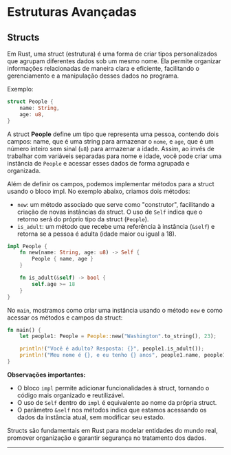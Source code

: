 # Estruturas Avançadas

## Structs
Em Rust, uma struct (estrutura) é uma forma de criar tipos personalizados que agrupam diferentes dados sob um mesmo nome. Ela permite organizar informações relacionadas de maneira clara e eficiente, facilitando o gerenciamento e a manipulação desses dados no programa.

Exemplo:
```rust
struct People {
    name: String,
    age: u8,
}
```

A struct **People** define um tipo que representa uma pessoa, contendo dois campos: name, que é uma string para armazenar o `nome`, e `age`, que é um número inteiro sem sinal (`u8`) para armazenar a idade. Assim, ao invés de trabalhar com variáveis separadas para nome e idade, você pode criar uma instância de `People` e acessar esses dados de forma agrupada e organizada.

Além de definir os campos, podemos implementar métodos para a struct usando o bloco impl. No exemplo abaixo, criamos dois métodos:

- `new`: um método associado que serve como "construtor", facilitando a criação de novas instâncias da struct. O uso de `Self` indica que o retorno será do próprio tipo da struct (`People`).
- `is_adult`: um método que recebe uma referência à instância (`&self`) e retorna se a pessoa é adulta (idade maior ou igual a 18).

```rust
impl People {
    fn new(name: String, age: u8) -> Self {
        People { name, age }
    }

    fn is_adult(&self) -> bool {
        self.age >= 18
    }
}
```

No `main`, mostramos como criar uma instância usando o método `new` e como acessar os métodos e campos da struct:

```rust
fn main() {
    let people1: People = People::new("Washington".to_string(), 23);

    println!("Você é adulto? Resposta: {}", people1.is_adult());
    println!("Meu nome é {}, e eu tenho {} anos", people1.name, people1.age);
}
```

**Observações importantes:**
- O bloco `impl` permite adicionar funcionalidades à struct, tornando o código mais organizado e reutilizável.
- O uso de `Self` dentro do `impl` é equivalente ao nome da própria struct.
- O parâmetro `&self` nos métodos indica que estamos acessando os dados da instância atual, sem modificar seu estado.

Structs são fundamentais em Rust para modelar entidades do mundo real, promover organização e garantir segurança no tratamento dos dados.

---

#